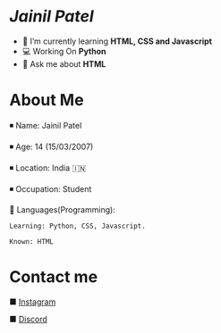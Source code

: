 # **_Jainil Patel_**

- 🌱 I’m currently learning **HTML, CSS and Javascript**
- 💻 Working On **Python**
- 💬 Ask me about **HTML**

# About Me

◾ Name: Jainil Patel

◾ Age: 14 (15/03/2007)

◾ Location: India 🇮🇳

◾ Occupation: Student

💬 Languages(Programming):

    Learning: Python, CSS, Javascript.
                         
    Known: HTML
    
# Contact me

 ■ [Instagram](https://www.instagram.com/jainil315_patel/)
 
 ■ [Discord](https://discord.gg/XCwZSScfw3)
